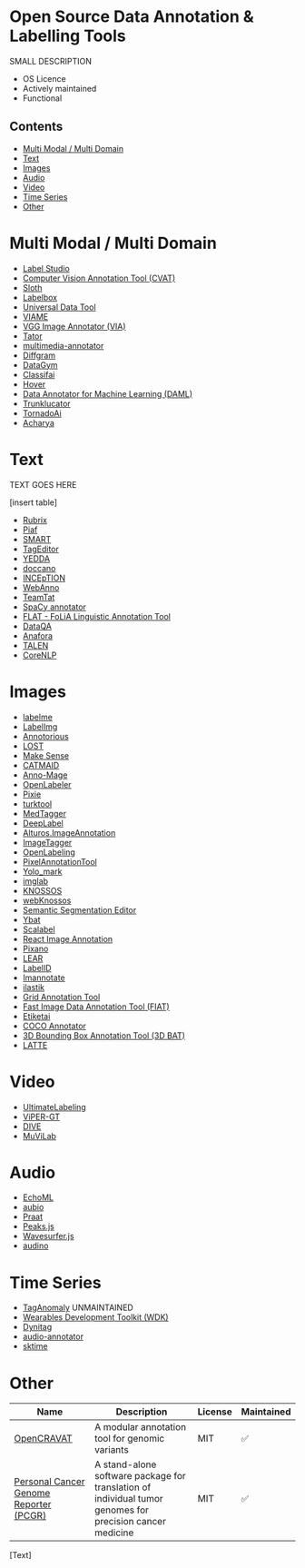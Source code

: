 # Open Source Data Annotation & Labelling Tools

SMALL DESCRIPTION

- OS Licence
- Actively maintained
- Functional


## Contents

- [Multi Modal / Multi Domain](#multi-modal-multi-domain)
- [Text](#text)
- [Images](#images)
- [Audio](#audio)
- [Video](#video)
- [Time Series](#time-series)
- [Other](#other)

# Multi Modal / Multi Domain

- [Label Studio](https://labelstud.io/)
- [Computer Vision Annotation Tool (CVAT)](https://github.com/openvinotoolkit/cvat)
- [Sloth](https://github.com/cvhciKIT/sloth)
- [Labelbox](https://github.com/Labelbox/Labelbox)
- [Universal Data Tool](https://universaldatatool.com)
- [VIAME](https://www.viametoolkit.org)
- [VGG Image Annotator (VIA)](https://www.robots.ox.ac.uk/~vgg/software/via/)
- [Tator](https://github.com/cvisionai/tator)
- [multimedia-annotator](https://github.com/dsgou/annotator)
- [Diffgram](https://github.com/diffgram/diffgram)
- [DataGym](https://github.com/datagym-ai/datagym-core)
- [Classifai](https://github.com/CertifaiAI/classifai)
- [Hover](https://github.com/phurwicz/hover)
- [Data Annotator for Machine Learning (DAML)](https://github.com/vmware/data-annotator-for-machine-learning)
- [Trunklucator](https://github.com/Dumbris/trunklucator)
- [TornadoAi](https://github.com/slrbl/human-in-the-loop-machine-learning-tool-tornado)
- [Acharya](https://acharya.astutic.com)

# Text

TEXT GOES HERE

[insert table]

- [Rubrix](https://www.rubrix.ml)
- [Piaf](https://github.com/etalab/piaf)
- [SMART](https://github.com/RTIInternational/SMART)
- [TagEditor](https://github.com/d5555/TagEditor)
- [YEDDA](https://github.com/jiesutd/YEDDA)
- [doccano](https://github.com/doccano/doccano)
- [INCEpTION](https://github.com/inception-project/inception)
- [WebAnno](https://webanno.github.io/webanno/)
- [TeamTat](https://github.com/ncbi-nlp/TeamTat)
- [SpaCy annotator](https://github.com/ieriii/spacy-annotator)
- [FLAT - FoLiA Linguistic Annotation Tool](https://github.com/proycon/flat)
- [DataQA](https://github.com/dataqa/dataqa)
- [Anafora](https://github.com/weitechen/anafora)
- [TALEN](https://github.com/CogComp/talen)
- [CoreNLP](https://stanfordnlp.github.io/CoreNLP/)

# Images

- [labelme](https://github.com/wkentaro/labelme)
- [LabelImg](https://github.com/tzutalin/labelImg)
- [Annotorious](https://github.com/recogito/annotorious)
- [LOST](https://github.com/l3p-cv/lost)
- [Make Sense](https://github.com/SkalskiP/make-sense)
- [CATMAID](https://github.com/catmaid/CATMAID)
- [Anno-Mage](https://github.com/virajmavani/semi-auto-image-annotation-tool)
- [OpenLabeler](https://github.com/kinhong/OpenLabeler)
- [Pixie](https://github.com/buni-rock/Pixie)
- [turktool](https://github.com/jaxony/turktool)
- [MedTagger](https://github.com/medtagger/MedTagger)
- [DeepLabel](https://github.com/jveitchmichaelis/deeplabel)
- [Alturos.ImageAnnotation](https://github.com/AlturosDestinations/Alturos.ImageAnnotation)
- [ImageTagger](https://github.com/bit-bots/imagetagger)
- [OpenLabeling](https://github.com/Cartucho/OpenLabeling)
- [PixelAnnotationTool](https://github.com/abreheret/PixelAnnotationTool)
- [Yolo_mark](https://github.com/AlexeyAB/Yolo_mark)
- [imglab](https://github.com/NaturalIntelligence/imglab)
- [KNOSSOS](https://github.com/knossos-project/knossos)
- [webKnossos](https://github.com/scalableminds/webknossos)
- [Semantic Segmentation Editor](https://github.com/Hitachi-Automotive-And-Industry-Lab/semantic-segmentation-editor)
- [Ybat](https://github.com/drainingsun/ybat)
- [Scalabel](https://github.com/scalabel/scalabel)
- [React Image Annotation](https://github.com/Secretmapper/react-image-annotation)
- [Pixano](https://pixano.cea.fr)
- [LEAR](https://lear.inrialpes.fr/people/klaeser/software_image_annotation)
- [LabelID](https://sweppner.github.io/labeld/)
- [Imannotate](https://github.com/smileinnovation/imannotate)
- [ilastik](https://github.com/ilastik/ilastik)
- [Grid Annotation Tool](https://github.com/LukasBommes/Grid-Annotation-Tool)
- [Fast Image Data Annotation Tool (FIAT)](https://github.com/christopher5106/FastAnnotationTool)
- [Etiketai](https://github.com/aralroca/etiketai)
- [COCO Annotator](https://github.com/jsbroks/coco-annotator)
- [3D Bounding Box Annotation Tool (3D BAT)](https://github.com/walzimmer/3d-bat)
- [LATTE](https://github.com/bernwang/latte)

# Video

- [UltimateLabeling](https://github.com/alexandre01/UltimateLabeling)
- [ViPER-GT](http://viper-toolkit.sourceforge.net/products/gt/)
- [DIVE](https://github.com/Kitware/dive)
- [MuViLab](https://github.com/ale152/muvilab)

# Audio

- [EchoML](https://github.com/ritazh/EchoML)
- [aubio](https://aubio.org)
- [Praat](https://github.com/praat/praat)
- [Peaks.js](https://github.com/bbc/peaks.js)
- [Wavesurfer.js](https://github.com/katspaugh/wavesurfer.js)
- [audino](https://github.com/midas-research/audino)

# Time Series

- [TagAnomaly](https://github.com/Microsoft/TagAnomaly) UNMAINTAINED
- [Wearables Development Toolkit (WDK)](https://github.com/avenix/WDK)
- [Dynitag](https://github.com/dynilib/dynitag)
- [audio-annotator](https://github.com/CrowdCurio/audio-annotator)
- [sktime](https://www.sktime.org/en/stable/index.html)

# Other

| Name | Description | License | Maintained |
| ---- | ----------- | ------- | ---------- |
| [OpenCRAVAT](https://github.com/KarchinLab/open-cravat) | A modular annotation tool for genomic variants | MIT | ✅ |
| [Personal Cancer Genome Reporter (PCGR)](https://github.com/sigven/pcgr) | A stand-alone software package for translation of individual tumor genomes for precision cancer medicine | MIT | ✅ |
[Text]
